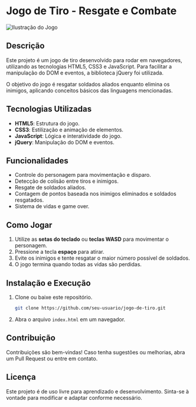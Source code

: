 # Jogo de Tiro - Resgate e Combate

![Ilustração do Jogo](icon.png)

## Descrição
Este projeto é um jogo de tiro desenvolvido para rodar em navegadores, utilizando as tecnologias HTML5, CSS3 e JavaScript. Para facilitar a manipulação do DOM e eventos, a biblioteca jQuery foi utilizada.

O objetivo do jogo é resgatar soldados aliados enquanto elimina os inimigos, aplicando conceitos básicos das linguagens mencionadas.

## Tecnologias Utilizadas
- **HTML5**: Estrutura do jogo.
- **CSS3**: Estilização e animação de elementos.
- **JavaScript**: Lógica e interatividade do jogo.
- **jQuery**: Manipulação do DOM e eventos.

## Funcionalidades
- Controle do personagem para movimentação e disparo.
- Detecção de colisão entre tiros e inimigos.
- Resgate de soldados aliados.
- Contagem de pontos baseada nos inimigos eliminados e soldados resgatados.
- Sistema de vidas e game over.

## Como Jogar
1. Utilize as **setas do teclado** ou **teclas WASD** para movimentar o personagem.
2. Pressione a tecla **espaço** para atirar.
3. Evite os inimigos e tente resgatar o maior número possível de soldados.
4. O jogo termina quando todas as vidas são perdidas.

## Instalação e Execução
1. Clone ou baixe este repositório.
   ```bash
   git clone https://github.com/seu-usuario/jogo-de-tiro.git
   ```
2. Abra o arquivo `index.html` em um navegador.

## Contribuição
Contribuições são bem-vindas! Caso tenha sugestões ou melhorias, abra um Pull Request ou entre em contato.

## Licença
Este projeto é de uso livre para aprendizado e desenvolvimento. Sinta-se à vontade para modificar e adaptar conforme necessário.

